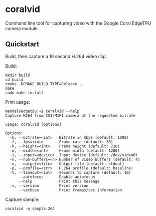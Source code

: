 coralvid
========

Command line tool for capturing video with the Google Coral EdgeTPU camera
module.

## Quickstart

Build, then capture a 10 second H.264 video clip:

Build:
```
mkdir build
cd build
cmake -DCMAKE_BUILD_TYPE=Release ..
make
sudo make install
```

Print usage:
```
mendel@edgetpu:~$ coralvid --help
Capture H264 from CSI/MIPI camera at the requested bitrate

usage: coralvid [options]

Options:
  -b, --bitrate=<int>   Bitrate in Kbps (default: 1000)
  -f, --fps=<int>       Frame rate (default: 30)
  -h, --height=<int>    Frame height (default: 720)
  -w, --width=<int>     Frame width (default: 1280)
  -i, --input=<device>  Input device (default: /dev/video0)
  -n, --num-buffers=<n> Number of video buffers (default: 4)
  -o, --output=<file>   Output file (default: stdout)
  -p, --profile=<str>   H.264 profile (default: baseline)
  -t, --timeout=<int>   Seconds to capture (default: 10)
      --autofocus       Enable autofocus
      --help            Print this message
  -v, --version         Print version
      --verbose         Print frames/sec information
```

Capture sample:
```
coralvid -o sample.264
```
